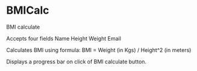 # BMICalc


BMI calculate


Accepts four fields
  Name
  Height
  Weight
  Email
  
Calculates BMI using formula: BMI = Weight (in Kgs) / Height^2 (in meters)

Displays a progress bar on click of BMI calculate button.
